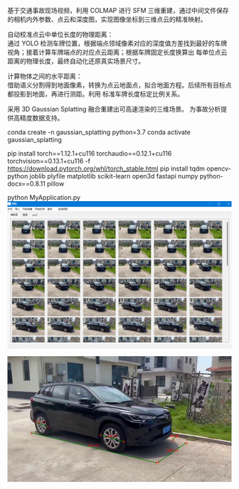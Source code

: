 基于交通事故现场视频，利用 COLMAP 进行 SFM 三维重建，通过中间文件保存的相机内外参数、点云和深度图，实现图像坐标到三维点云的精准映射。

自动校准点云中单位长度的物理距离：  
通过 YOLO 检测车牌位置，根据端点领域像素对应的深度值方差找到最好的车牌视角；接着计算车牌端点的对应点云距离；根据车牌固定长度换算出
每单位点云距离的物理长度，最终自动化还原真实场景尺寸。

计算物体之间的水平距离：  
借助语义分割得到地面像素，转换为点云地面点，拟合地面方程。后续所有目标点都投影到地面，再进行测距。利用
标准车牌长度标定比例关系。

采用 3D Gaussian Splatting 融合重建出可高速渲染的三维场景。
为事故分析提供高精度数据支持。  

conda create -n gaussian_splatting python=3.7
conda activate gaussian_splatting

pip install torch==1.12.1+cu116 torchaudio==0.12.1+cu116 torchvision==0.13.1+cu116 -f https://download.pytorch.org/whl/torch_stable.html
pip install tqdm opencv-python  joblib plyfile matplotlib  scikit-learn open3d fastapi numpy  python-docx==0.8.11 pillow 

python MyApplication.py
![演示图](_internal/1.png)

![演示图](_internal/2.png)
